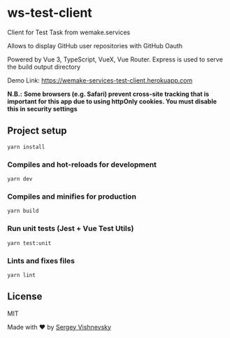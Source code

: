 # ws-test-client

Client for Test Task from wemake.services

Allows to display GitHub user repositories with GitHub Oauth

Powered by Vue 3, TypeScript, VueX, Vue Router. Express is used to serve the build output directory

Demo Link: https://wemake-services-test-client.herokuapp.com

**N.B.:**
**Some browsers (e.g. Safari) prevent cross-site tracking that is important for this app due to using httpOnly cookies. You must disable this in security settings**

## Project setup

```
yarn install
```

### Compiles and hot-reloads for development

```
yarn dev
```

### Compiles and minifies for production

```
yarn build
```

### Run unit tests (Jest + Vue Test Utils)

```
yarn test:unit
```

### Lints and fixes files

```
yarn lint
```

## License

MIT

Made with ❤️ by [Sergey Vishnevsky](https://github.com/standbyoneself)
